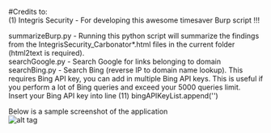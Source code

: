 #Credits to:  
(1) Integris Security - For developing this awesome timesaver Burp script !!!

summarizeBurp.py  - Running this python script will summarize the findings from the IntegrisSecurity_Carbonator*.html files in the current folder (html2text is required).  
searchGoogle.py	  - Search Google for links belonging to domain
searchBing.py	  - Search Bing (reverse IP to domain name lookup). This requires Bing API key, you can add in multiple Bing API keys. This is useful if you perform a lot of Bing queries and exceed your 5000 queries limit.  
		    Insert your Bing API key into line (11) bingAPIKeyList.append('')  
  
Below is a sample screenshot of the application    
![alt tag](https://raw.githubusercontent.com/milo2012/carbonator/master/searchBing.png)
 
